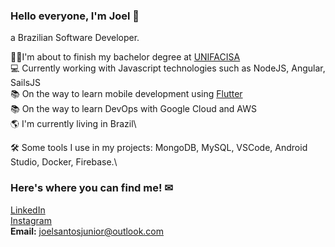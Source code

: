 ### Hello everyone, I'm Joel 👋
a Brazilian Software Developer.

👨‍🎓I'm about to finish my bachelor degree at [UNIFACISA](https://www.unifacisa.edu.br/home)\
💻 Currently working with Javascript technologies such as NodeJS, Angular, SailsJS\
📚 On the way to learn mobile development using [Flutter](https://flutter.dev)\
📚 On the way to learn DevOps with Google Cloud and AWS\
🌎 I'm currently living in Brazil\

🛠 Some tools I use in my projects: MongoDB, MySQL, VSCode, Android Studio, Docker, Firebase.\

### Here's where you can find me! ✉
[LinkedIn](https://www.linkedin.com/in/joelsantosjunior/)\
[Instagram](https://www.instagram.com/joels.junior/)\
__Email:__ joelsantosjunior@outlook.com
